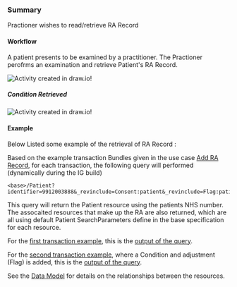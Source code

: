 ### Summary

<p>Practioner wishes to read/retrieve RA Record</p>    

#### Workflow
<p>
A patient presents to be examined by a practitioner. The Practioner perofrms an examination and retrieve Patient's RA Record.
</p>

<div>
    <img style="max-width: 70%" alt="Activity created in draw.io!" src="retrieve-condition1.drawio.png"/>
</div>

##### Condition Retrieved

<div>
    <img style="max-width: 70%" alt="Activity created in draw.io!" src="Retrieve-Condition.drawio.png"/>
</div>

#### Example  

Below Listed some example of the retrieval of RA Record :

Based on the example transaction Bundles given in the use case [Add RA Record](add-ra-record.html#workflow), for each transaction, the following query will performed (dynamically during the IG build)  

```
<base>/Patient?identifier=9912003888&_revinclude=Consent:patient&_revinclude=Flag:patient&_revinclude=Condition:patient  
```

This query will return the Patient resource using the patients NHS number.  The assocaited resources that make up the RA are also returned, which are all using default Patient SearchParameters define in the base specification for each resource.   

For the [first transaction example](Bundle-0001-add-condition-transaction-example.html), this is the [output of the query](Bundle-QUERY-OUTPUT--0001-add-condition-transaction-example.1.html).  

For the [second transaction example](Bundle-0002-add-condition-transaction-example.html), where a Condition and adjustment (Flag) is added, this is the [output of the query](Bundle-QUERY-OUTPUT--0002-add-condition-transaction-example.2.html).  

See the [Data Model](data-model.html) for details on the relationships between the resources.  
